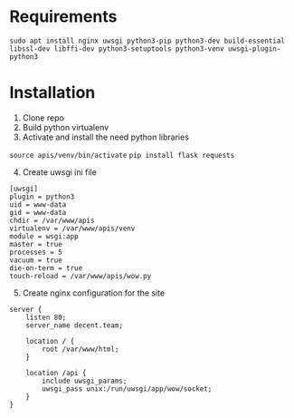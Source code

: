 # Requirements

`sudo apt install nginx uwsgi python3-pip python3-dev build-essential libssl-dev libffi-dev python3-setuptools python3-venv uwsgi-plugin-python3`

# Installation

1. Clone repo
2. Build python virtualenv
3. Activate and install the need python libraries

`source apis/venv/bin/activate`
`pip install flask requests`

4. Create uwsgi ini file

```
[uwsgi]
plugin = python3
uid = www-data
gid = www-data
chdir = /var/www/apis
virtualenv = /var/www/apis/venv
module = wsgi:app
master = true
processes = 5
vacuum = true
die-on-term = true
touch-reload = /var/www/apis/wow.py
```

5. Create nginx configuration for the site

```
server {
    listen 80;
    server_name decent.team;

    location / {
        root /var/www/html;
    }

    location /api {
        include uwsgi_params;
        uwsgi_pass unix:/run/uwsgi/app/wow/socket;
    }
}
```

